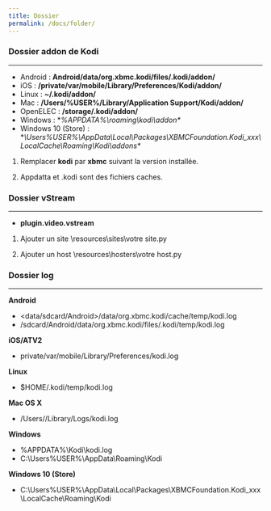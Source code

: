```yaml
---
title: Dossier
permalink: /docs/folder/
---
```


### Dossier addon de Kodi
---

- Android : **Android/data/org.xbmc.kodi/files/.kodi/addon/**
- iOS : **/private/var/mobile/Library/Preferences/Kodi/addon/**
- Linux : **~/.kodi/addon/**
- Mac : **/Users/%USER%/Library/Application Support/Kodi/addon/**
- OpenELEC : **/storage/.kodi/addon/**
- Windows : **%APPDATA%\roaming\kodi\addon\**
- Windows 10 (Store) : **\Users\%USER%\AppData\Local\Packages\XBMCFoundation.Kodi_xxx\LocalCache\Roaming\Kodi\addons\**

1) Remplacer **kodi** par **xbmc** suivant la version installée.

2) Appdatta et .kodi sont des fichiers caches.



### Dossier vStream
---

- **plugin.video.vstream**

1) Ajouter un site \resources\sites\votre site.py

2) Ajouter un host \resources\hosters\votre host.py


### Dossier log
---

**Android**
- <data/sdcard/Android>/data/org.xbmc.kodi/cache/temp/kodi.log
- /sdcard/Android/data/org.xbmc.kodi/files/.kodi/temp/kodi.log

**iOS/ATV2**
- private/var/mobile/Library/Preferences/kodi.log

**Linux**
- $HOME/.kodi/temp/kodi.log

**Mac OS X**
- /Users/<username>/Library/Logs/kodi.log

**Windows**
- %APPDATA%\Kodi\kodi.log
- C:\Users\%USER%\AppData\Roaming\Kodi

**Windows 10 (Store)**
- C:\Users\%USER%\AppData\Local\Packages\XBMCFoundation.Kodi_xxx\LocalCache\Roaming\Kodi
